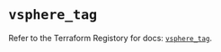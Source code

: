 # `vsphere_tag`

Refer to the Terraform Registory for docs: [`vsphere_tag`](https://www.terraform.io/docs/providers/vsphere/r/tag).

